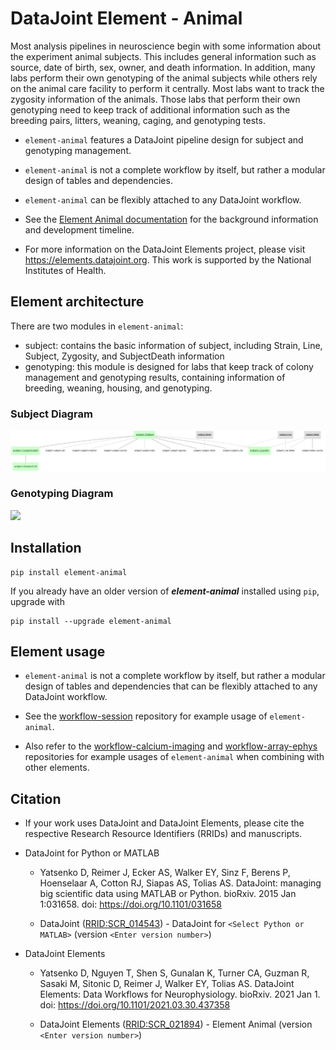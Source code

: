 # DataJoint Element - Animal

 Most analysis pipelines in neuroscience begin with some information about the experiment animal subjects. This includes general information such as source, date of birth, sex, owner, and death information. In addition, many labs perform their own genotyping of the animal subjects while others rely on the animal care facility to perform it centrally. Most labs want to track the zygosity information of the animals. Those labs that perform their own genotyping need to keep track of additional information such as the breeding pairs, litters, weaning, caging, and genotyping tests.

+ `element-animal` features a DataJoint pipeline design for subject and genotyping management. 

+ `element-animal` is not a complete workflow by itself, but rather a modular design of tables and dependencies. 

+ `element-animal` can be flexibly attached to any DataJoint workflow.

+ See the [Element Animal documentation](https://elements.datajoint.org/description/animal/) for the background information and development timeline.

+ For more information on the DataJoint Elements project, please visit https://elements.datajoint.org.  This work is supported by the National Institutes of Health.

## Element architecture

There are two modules in `element-animal`:
+ subject: contains the basic information of subject, including Strain, Line, Subject, Zygosity, and SubjectDeath information
+ genotyping: this module is designed for labs that keep track of colony management and genotyping results, containing information of breeding, weaning, housing, and genotyping.

### Subject Diagram

![](https://raw.githubusercontent.com/datajoint/element-animal/main/images/subject_diagram.svg)

### Genotyping Diagram

![](https://raw.githubusercontent.com/datajoint/element-animal/main/images/genotyping_diagram.svg)

## Installation
```
pip install element-animal
```

If you already have an older version of ***element-animal*** installed using `pip`, upgrade with
```
pip install --upgrade element-animal
```

## Element usage

+ `element-animal` is not a complete workflow by itself, but rather a modular design of tables and dependencies that can be flexibly attached to any DataJoint workflow.

+ See the [workflow-session](https://github.com/datajoint/workflow-session) repository for example usage of `element-animal`.

+ Also refer to the [workflow-calcium-imaging](https://github.com/datajoint/workflow-calcium-imaging) and [workflow-array-ephys](https://github.com/datajoint/workflow-array-ephys) repositories for example usages of `element-animal` when combining with other elements.

## Citation

+ If your work uses DataJoint and DataJoint Elements, please cite the respective Research Resource Identifiers (RRIDs) and manuscripts.

+ DataJoint for Python or MATLAB
    + Yatsenko D, Reimer J, Ecker AS, Walker EY, Sinz F, Berens P, Hoenselaar A, Cotton RJ, Siapas AS, Tolias AS. DataJoint: managing big scientific data using MATLAB or Python. bioRxiv. 2015 Jan 1:031658. doi: https://doi.org/10.1101/031658

    + DataJoint ([RRID:SCR_014543](https://scicrunch.org/resolver/SCR_014543)) - DataJoint for `<Select Python or MATLAB>` (version `<Enter version number>`)

+ DataJoint Elements
    + Yatsenko D, Nguyen T, Shen S, Gunalan K, Turner CA, Guzman R, Sasaki M, Sitonic D, Reimer J, Walker EY, Tolias AS. DataJoint Elements: Data Workflows for Neurophysiology. bioRxiv. 2021 Jan 1. doi: https://doi.org/10.1101/2021.03.30.437358

    + DataJoint Elements ([RRID:SCR_021894](https://scicrunch.org/resolver/SCR_021894)) - Element Animal (version `<Enter version number>`)